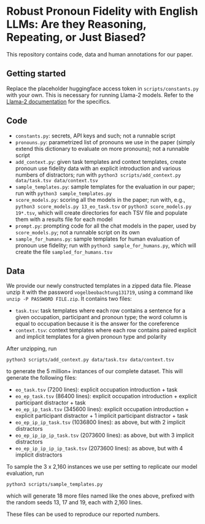 # Robust Pronoun Fidelity with English LLMs: Are they Reasoning, Repeating, or Just Biased?

This repository contains code, data and human annotations for our paper.

## Getting started

Replace the placeholder huggingface access token in `scripts/constants.py` with your own. This is necessary for running Llama-2 models. Refer to the [Llama-2 documentation](https://huggingface.co/meta-llama) for the specifics.

## Code

- `constants.py`: secrets, API keys and such; not a runnable script
- `pronouns.py`: parametrized list of pronouns we use in the paper (simply extend this dictionary to evaluate on more pronouns); not a runnable script
- `add_context.py`: given task templates and context templates, create pronoun use fidelity data with an explicit introduction and various numbers of distractors; run with `python3 scripts/add_context.py data/task.tsv data/context.tsv`
- `sample_templates.py`: sample templates for the evaluation in our paper; run with `python3 sample_templates.py`
- `score_models.py`: scoring all the models in the paper; run with, e.g., `python3 score_models.py 13_eo_task.tsv` or `python3 score_models.py 19*.tsv`, which will create directories for each TSV file and populate them with a results file for each model
- `prompt.py`: prompting code for all the chat models in the paper, used by `score_models.py`; not a runnable script on its own
- `sample_for_humans.py`: sample templates for human evaluation of pronoun use fidelity; run with `python3 sample_for_humans.py`, which will create the file `sampled_for_humans.tsv`

## Data

We provide our newly constructed templates in a zipped data file. Please unzip it with the password `vogelbeobachtung131719`, using a command like `unzip -P PASSWORD FILE.zip`. It contains two files:
* `task.tsv`: task templates where each row contains a sentence for a given occupation, participant and pronoun type; the word column is equal to occupation because it is the answer for the coreference
* `context.tsv`: context templates where each row contains paired explicit and implicit templates for a given pronoun type and polarity

After unzipping, run
```
python3 scripts/add_context.py data/task.tsv data/context.tsv
```
to generate the 5 million+ instances of our complete dataset. This will generate the following files:
* `eo_task.tsv` (7200 lines): explicit occupation introduction + task
* `eo_ep_task.tsv` (86400 lines): explicit occupation introduction + explicit participant distractor + task
* `eo_ep_ip_task.tsv` (345600 lines): explicit occupation introduction + explicit participant distractor + 1 implicit participant distractor + task
* `eo_ep_ip_ip_task.tsv` (1036800 lines): as above, but with 2 implicit distractors
* `eo_ep_ip_ip_ip_task.tsv` (2073600 lines): as above, but with 3 implicit distractors
* `eo_ep_ip_ip_ip_ip_task.tsv` (2073600 lines): as above, but with 4 implicit distractors

To sample the 3 x 2,160 instances we use per setting to replicate our model evaluation, run
```
python3 scripts/sample_templates.py
```
which will generate 18 more files named like the ones above, prefixed with the random seeds 13, 17 and 19, each with 2,160 lines.

These files can be used to reproduce our reported numbers.
